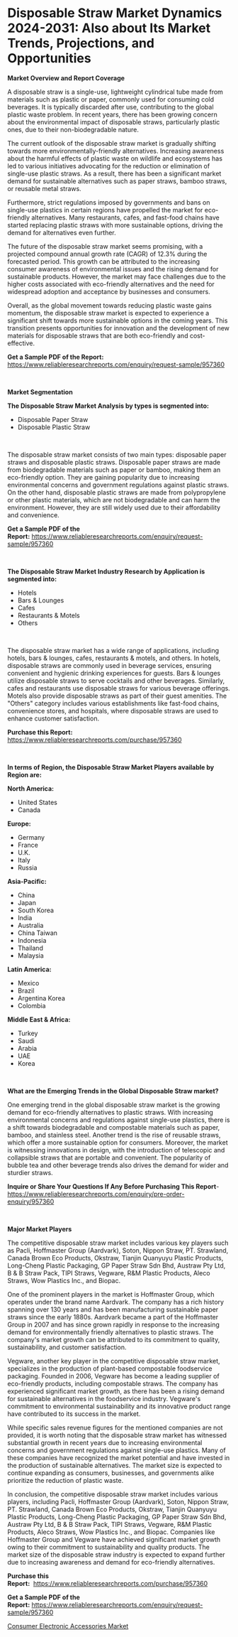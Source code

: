 <p><h1>Disposable Straw Market Dynamics 2024-2031: Also about Its Market Trends, Projections, and Opportunities</h1></p><p><strong>Market Overview and Report Coverage</strong></p>
<p><p>A disposable straw is a single-use, lightweight cylindrical tube made from materials such as plastic or paper, commonly used for consuming cold beverages. It is typically discarded after use, contributing to the global plastic waste problem. In recent years, there has been growing concern about the environmental impact of disposable straws, particularly plastic ones, due to their non-biodegradable nature.</p><p>The current outlook of the disposable straw market is gradually shifting towards more environmentally-friendly alternatives. Increasing awareness about the harmful effects of plastic waste on wildlife and ecosystems has led to various initiatives advocating for the reduction or elimination of single-use plastic straws. As a result, there has been a significant market demand for sustainable alternatives such as paper straws, bamboo straws, or reusable metal straws.</p><p>Furthermore, strict regulations imposed by governments and bans on single-use plastics in certain regions have propelled the market for eco-friendly alternatives. Many restaurants, cafes, and fast-food chains have started replacing plastic straws with more sustainable options, driving the demand for alternatives even further.</p><p>The future of the disposable straw market seems promising, with a projected compound annual growth rate (CAGR) of 12.3% during the forecasted period. This growth can be attributed to the increasing consumer awareness of environmental issues and the rising demand for sustainable products. However, the market may face challenges due to the higher costs associated with eco-friendly alternatives and the need for widespread adoption and acceptance by businesses and consumers.</p><p>Overall, as the global movement towards reducing plastic waste gains momentum, the disposable straw market is expected to experience a significant shift towards more sustainable options in the coming years. This transition presents opportunities for innovation and the development of new materials for disposable straws that are both eco-friendly and cost-effective.</p></p>
<p><strong>Get a Sample PDF of the Report:</strong> <a href="https://www.reliableresearchreports.com/enquiry/request-sample/957360">https://www.reliableresearchreports.com/enquiry/request-sample/957360</a></p>
<p>&nbsp;</p>
<p><strong>Market Segmentation</strong></p>
<p><strong>The Disposable Straw Market Analysis by types is segmented into:</strong></p>
<p><ul><li>Disposable Paper Straw</li><li>Disposable Plastic Straw</li></ul></p>
<p>&nbsp;</p>
<p><p>The disposable straw market consists of two main types: disposable paper straws and disposable plastic straws. Disposable paper straws are made from biodegradable materials such as paper or bamboo, making them an eco-friendly option. They are gaining popularity due to increasing environmental concerns and government regulations against plastic straws. On the other hand, disposable plastic straws are made from polypropylene or other plastic materials, which are not biodegradable and can harm the environment. However, they are still widely used due to their affordability and convenience.</p></p>
<p><strong>Get a Sample PDF of the Report:</strong>&nbsp;<a href="https://www.reliableresearchreports.com/enquiry/request-sample/957360">https://www.reliableresearchreports.com/enquiry/request-sample/957360</a></p>
<p>&nbsp;</p>
<p><strong>The Disposable Straw Market Industry Research by Application is segmented into:</strong></p>
<p><ul><li>Hotels</li><li>Bars & Lounges</li><li>Cafes</li><li>Restaurants & Motels</li><li>Others</li></ul></p>
<p>&nbsp;</p>
<p><p>The disposable straw market has a wide range of applications, including hotels, bars & lounges, cafes, restaurants & motels, and others. In hotels, disposable straws are commonly used in beverage services, ensuring convenient and hygienic drinking experiences for guests. Bars & lounges utilize disposable straws to serve cocktails and other beverages. Similarly, cafes and restaurants use disposable straws for various beverage offerings. Motels also provide disposable straws as part of their guest amenities. The "Others" category includes various establishments like fast-food chains, convenience stores, and hospitals, where disposable straws are used to enhance customer satisfaction.</p></p>
<p><strong>Purchase this Report:</strong>&nbsp; <a href="https://www.reliableresearchreports.com/purchase/957360">https://www.reliableresearchreports.com/purchase/957360</a></p>
<p>&nbsp;</p>
<p><strong>In terms of Region, the Disposable Straw Market Players available by Region are:</strong></p>
<p>
    <p> <strong> North America: </strong>
        <ul>
            <li>United States</li>
            <li>Canada</li>
        </ul>
        </p> 
    <p> <strong> Europe: </strong>
        <ul>
            <li>Germany</li>
            <li>France</li>
            <li>U.K.</li>
            <li>Italy</li>
            <li>Russia</li>
        </ul>
        </p> 
    <p> <strong> Asia-Pacific: </strong>
        <ul>
            <li>China</li>
            <li>Japan</li>
            <li>South Korea</li>
            <li>India</li>
            <li>Australia</li>
            <li>China Taiwan</li>
            <li>Indonesia</li>
            <li>Thailand</li>
            <li>Malaysia</li>
        </ul>
        </p> 
    <p> <strong> Latin America: </strong>
        <ul>
            <li>Mexico</li>
            <li>Brazil</li>
            <li>Argentina Korea</li>
            <li>Colombia</li>
        </ul>
        </p> 
    <p> <strong> Middle East & Africa: </strong>
        <ul>
            <li>Turkey</li>
            <li>Saudi</li>
            <li>Arabia</li>
            <li>UAE</li>
            <li>Korea</li>
        </ul>
    </p>
    </p>
<p>&nbsp;</p>
<p><strong>What are the Emerging Trends in the Global Disposable Straw market?</strong></p>
<p><p>One emerging trend in the global disposable straw market is the growing demand for eco-friendly alternatives to plastic straws. With increasing environmental concerns and regulations against single-use plastics, there is a shift towards biodegradable and compostable materials such as paper, bamboo, and stainless steel. Another trend is the rise of reusable straws, which offer a more sustainable option for consumers. Moreover, the market is witnessing innovations in design, with the introduction of telescopic and collapsible straws that are portable and convenient. The popularity of bubble tea and other beverage trends also drives the demand for wider and sturdier straws.</p></p>
<p><strong>Inquire or Share Your Questions If Any Before Purchasing This Report</strong>- <a href="https://www.reliableresearchreports.com/enquiry/pre-order-enquiry/957360">https://www.reliableresearchreports.com/enquiry/pre-order-enquiry/957360</a></p>
<p>&nbsp;</p>
<p><strong>Major Market Players</strong></p>
<p><p>The competitive disposable straw market includes various key players such as Pacli, Hoffmaster Group (Aardvark), Soton, Nippon Straw, PT. Strawland, Canada Brown Eco Products, Okstraw, Tianjin Quanyuyu Plastic Products, Long-Cheng Plastic Packaging, GP Paper Straw Sdn Bhd, Austraw Pty Ltd, B & B Straw Pack, TIPI Straws, Vegware, R&M Plastic Products, Aleco Straws, Wow Plastics Inc., and Biopac. </p><p>One of the prominent players in the market is Hoffmaster Group, which operates under the brand name Aardvark. The company has a rich history spanning over 130 years and has been manufacturing sustainable paper straws since the early 1880s. Aardvark became a part of the Hoffmaster Group in 2007 and has since grown rapidly in response to the increasing demand for environmentally friendly alternatives to plastic straws. The company's market growth can be attributed to its commitment to quality, sustainability, and customer satisfaction.</p><p>Vegware, another key player in the competitive disposable straw market, specializes in the production of plant-based compostable foodservice packaging. Founded in 2006, Vegware has become a leading supplier of eco-friendly products, including compostable straws. The company has experienced significant market growth, as there has been a rising demand for sustainable alternatives in the foodservice industry. Vegware's commitment to environmental sustainability and its innovative product range have contributed to its success in the market.</p><p>While specific sales revenue figures for the mentioned companies are not provided, it is worth noting that the disposable straw market has witnessed substantial growth in recent years due to increasing environmental concerns and government regulations against single-use plastics. Many of these companies have recognized the market potential and have invested in the production of sustainable alternatives. The market size is expected to continue expanding as consumers, businesses, and governments alike prioritize the reduction of plastic waste.</p><p>In conclusion, the competitive disposable straw market includes various players, including Pacli, Hoffmaster Group (Aardvark), Soton, Nippon Straw, PT. Strawland, Canada Brown Eco Products, Okstraw, Tianjin Quanyuyu Plastic Products, Long-Cheng Plastic Packaging, GP Paper Straw Sdn Bhd, Austraw Pty Ltd, B & B Straw Pack, TIPI Straws, Vegware, R&M Plastic Products, Aleco Straws, Wow Plastics Inc., and Biopac. Companies like Hoffmaster Group and Vegware have achieved significant market growth owing to their commitment to sustainability and quality products. The market size of the disposable straw industry is expected to expand further due to increasing awareness and demand for eco-friendly alternatives.</p></p>
<p><strong>Purchase this Report:</strong>&nbsp;&nbsp;<a href="https://www.reliableresearchreports.com/purchase/957360">https://www.reliableresearchreports.com/purchase/957360</a></p>
<p></p>
<p><strong>Get a Sample PDF of the Report:</strong>&nbsp;<a href="https://www.reliableresearchreports.com/enquiry/request-sample/957360">https://www.reliableresearchreports.com/enquiry/request-sample/957360</a></p>
<p><p><a href="https://github.com/PeterParrish5/Market-Research-Report-List-2/blob/main/consumer-electronic-accessories-market.md">Consumer Electronic Accessories Market</a></p></p>